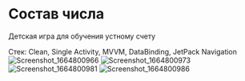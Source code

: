 # Состав числа
Детская игра для обучения устному счету
 
Стек: Clean, Single Activity, MVVM, DataBinding, JetPack Navigation 
![Screenshot_1664800966](https://user-images.githubusercontent.com/88155739/193579572-0946b01d-5e3e-47ca-b2c6-1ff36f32b7e1.png)
![Screenshot_1664800973](https://user-images.githubusercontent.com/88155739/193579580-99a8d17e-16cb-44b3-9d84-a56e01f9ccb8.png)
![Screenshot_1664800981](https://user-images.githubusercontent.com/88155739/193579582-f180af7c-93a4-4f96-9384-8864cdc9ed57.png)
![Screenshot_1664800986](https://user-images.githubusercontent.com/88155739/193579585-d7b79492-1ddc-41e5-9e89-a9239df818da.png)
